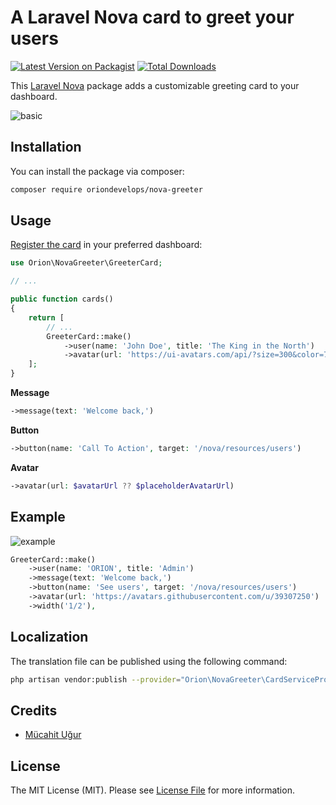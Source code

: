 # A Laravel Nova card to greet your users

[![Latest Version on Packagist](https://img.shields.io/packagist/v/oriondevelops/nova-greeter.svg?style=flat-square)](https://packagist.org/packages/oriondevelops/nova-greeter)
[![Total Downloads](https://img.shields.io/packagist/dt/oriondevelops/nova-greeter.svg?style=flat-square)](https://packagist.org/packages/oriondevelops/nova-greeter)

This [Laravel Nova](https://nova.laravel.com) package adds a customizable greeting card to your dashboard.

![basic](https://user-images.githubusercontent.com/39307250/220455097-56e59574-e1a9-433f-bf55-d9d2ad40f926.png)

## Installation

You can install the package via composer:

```bash
composer require oriondevelops/nova-greeter
```

## Usage

[Register the card](https://nova.laravel.com/docs/4.0/customization/dashboards.html#defining-dashboards) in your preferred dashboard:

```php
use Orion\NovaGreeter\GreeterCard;

// ...

public function cards()
{
    return [
        // ...
        GreeterCard::make()
            ->user(name: 'John Doe', title: 'The King in the North')
            ->avatar(url: 'https://ui-avatars.com/api/?size=300&color=7F9CF5&background=EBF4FF&name=John+Doe'),
    ];
}
```

**Message**

```php
->message(text: 'Welcome back,')
```

**Button**
```php
->button(name: 'Call To Action', target: '/nova/resources/users')
```

**Avatar**
```php
->avatar(url: $avatarUrl ?? $placeholderAvatarUrl)
```

## Example

![example](https://user-images.githubusercontent.com/39307250/220455738-44e1ab7d-cbe3-411c-bfb0-8a1714e91185.png)

```php
GreeterCard::make()
    ->user(name: 'ORION', title: 'Admin')
    ->message(text: 'Welcome back,')
    ->button(name: 'See users', target: '/nova/resources/users')
    ->avatar(url: 'https://avatars.githubusercontent.com/u/39307250')
    ->width('1/2'),
```

## Localization

The translation file can be published using the following command:

```bash
php artisan vendor:publish --provider="Orion\NovaGreeter\CardServiceProvider"
```

## Credits

- [Mücahit Uğur](https://github.com/oriondevelops)

## License

The MIT License (MIT). Please see [License File](LICENSE.md) for more information.
